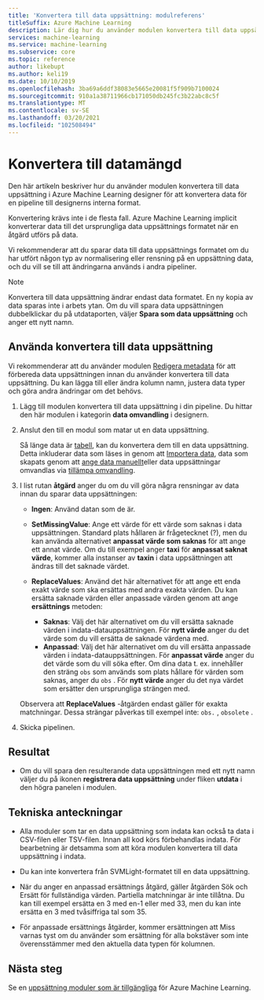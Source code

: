 ```yaml
---
title: 'Konvertera till data uppsättning: modulreferens'
titleSuffix: Azure Machine Learning
description: Lär dig hur du använder modulen konvertera till data uppsättning i Azure Machine Learning designer för att konvertera data indata till det interna data uppsättnings formatet.
services: machine-learning
ms.service: machine-learning
ms.subservice: core
ms.topic: reference
author: likebupt
ms.author: keli19
ms.date: 10/10/2019
ms.openlocfilehash: 3ba69a6ddf38083e5665e20081f5f909b7100024
ms.sourcegitcommit: 910a1a38711966cb171050db245fc3b22abc8c5f
ms.translationtype: MT
ms.contentlocale: sv-SE
ms.lasthandoff: 03/20/2021
ms.locfileid: "102508494"
---
```

# <a name="convert-to-dataset"></a>Konvertera till datamängd

Den här artikeln beskriver hur du använder modulen konvertera till data uppsättning i Azure Machine Learning designer för att konvertera data för en pipeline till designerns interna format.
  
Konvertering krävs inte i de flesta fall. Azure Machine Learning implicit konverterar data till det ursprungliga data uppsättnings formatet när en åtgärd utförs på data. 

Vi rekommenderar att du sparar data till data uppsättnings formatet om du har utfört någon typ av normalisering eller rensning på en uppsättning data, och du vill se till att ändringarna används i andra pipeliner.  
  
> [!NOTE]
> Konvertera till data uppsättning ändrar endast data formatet. En ny kopia av data sparas inte i arbets ytan. Om du vill spara data uppsättningen dubbelklickar du på utdataporten, väljer **Spara som data uppsättning** och anger ett nytt namn.  
  
## <a name="how-to-use-convert-to-dataset"></a>Använda konvertera till data uppsättning  

Vi rekommenderar att du använder modulen [Redigera metadata](edit-metadata.md) för att förbereda data uppsättningen innan du använder konvertera till data uppsättning. Du kan lägga till eller ändra kolumn namn, justera data typer och göra andra ändringar om det behövs.

1.  Lägg till modulen konvertera till data uppsättning i din pipeline. Du hittar den här modulen i kategorin **data omvandling** i designern. 

2. Anslut den till en modul som matar ut en data uppsättning.   

    Så länge data är [tabell](/python/api/azureml-core/azureml.data.tabulardataset), kan du konvertera dem till en data uppsättning. Detta inkluderar data som läses in genom att [Importera data](import-data.md), data som skapats genom att [ange data manuellt](enter-data-manually.md)eller data uppsättningar omvandlas via [tillämpa omvandling](apply-transformation.md).

3.  I list rutan **åtgärd** anger du om du vill göra några rensningar av data innan du sparar data uppsättningen:  
  
    - **Ingen**: Använd datan som de är.  
  
    - **SetMissingValue**: Ange ett värde för ett värde som saknas i data uppsättningen. Standard plats hållaren är frågetecknet (?), men du kan använda alternativet  **anpassat värde som saknas** för att ange ett annat värde. Om du till exempel anger **taxi** för **anpassat saknat värde**, kommer alla instanser av **taxin** i data uppsättningen att ändras till det saknade värdet.
  
    - **ReplaceValues**: Använd det här alternativet för att ange ett enda exakt värde som ska ersättas med andra exakta värden. Du kan ersätta saknade värden eller anpassade värden genom att ange **ersättnings** metoden:

      - **Saknas**: Välj det här alternativet om du vill ersätta saknade värden i indata-datauppsättningen. För **nytt värde** anger du det värde som du vill ersätta de saknade värdena med.
      - **Anpassad**: Välj det här alternativet om du vill ersätta anpassade värden i indata-datauppsättningen. För **anpassat värde** anger du det värde som du vill söka efter. Om dina data t. ex. innehåller den sträng `obs` som används som plats hållare för värden som saknas, anger du `obs` . För **nytt värde** anger du det nya värdet som ersätter den ursprungliga strängen med.
  
    Observera att **ReplaceValues** -åtgärden endast gäller för exakta matchningar. Dessa strängar påverkas till exempel inte: `obs.` , `obsolete` .  
 
  
5.  Skicka pipelinen.  

## <a name="results"></a>Resultat

+  Om du vill spara den resulterande data uppsättningen med ett nytt namn väljer du på ikonen **registrera data uppsättning** under fliken **utdata** i den högra panelen i modulen.  
  
## <a name="technical-notes"></a>Tekniska anteckningar  

-   Alla moduler som tar en data uppsättning som indata kan också ta data i CSV-filen eller TSV-filen. Innan all kod körs förbehandlas indata. För bearbetning är detsamma som att köra modulen konvertera till data uppsättning i indata.  
  
-   Du kan inte konvertera från SVMLight-formatet till en data uppsättning.  
  
-   När du anger en anpassad ersättnings åtgärd, gäller åtgärden Sök och Ersätt för fullständiga värden. Partiella matchningar är inte tillåtna. Du kan till exempel ersätta en 3 med en-1 eller med 33, men du kan inte ersätta en 3 med tvåsiffriga tal som 35.  
  
-   För anpassade ersättnings åtgärder, kommer ersättningen att Miss varnas tyst om du använder som ersättning för alla bokstäver som inte överensstämmer med den aktuella data typen för kolumnen.  

  
## <a name="next-steps"></a>Nästa steg

Se en [uppsättning moduler som är tillgängliga](module-reference.md) för Azure Machine Learning.